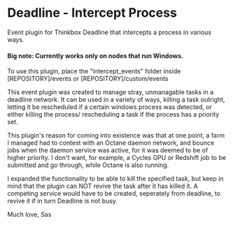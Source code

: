 # Deadline - Intercept Process
Event plugin for Thinkbox Deadline that intercepts a process in various ways.
#### Big note: Currently works only on nodes that run Windows. 

To use this plugin, place the "intercept_events" folder inside [REPOSITORY]/events or [REPOSITORY]/custom/events

This event plugin was created to manage stray, unmanagable tasks in a deadline network. It can be used in a variety of ways, killing a task outright, letting it be rescheduled if a certain windows process was detected, or either killing the process/ rescheduling a task if the process has a priority set.

This plugin's reason for coming into existence was that at one point, a farm I managed had to contest with an Octane daemon network, and bounce jobs when the daemon service was active, for it was deemed to be of higher priority. I don't want, for example, a Cycles GPU or Redshift job to be submitted and go through, while Octane is also running. 

I expanded the functionality to be able to kill the specified task, but keep in mind that the plugin can NOT revive the task after it has killed it. A competing service would have to be created, seperately from deadline, to revive it if in turn Deadline is not busy.

Much love, Sas
